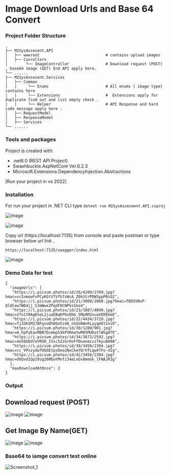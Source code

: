 # Image Download Urls and Base 64 Convert

### Project Folder Structure
    .
    ├── M2SysAssesent.API                  
    │   ├── wwwroot                             # contains upload images
    │   ├── Conrollers                          
    │        └── ImageController                # Download request (POST) , base64 image (GET) End API apply here. 
    └── ......
    ├── M2SysAssesent.Services                  
    │   ├── Common 
    |   |     └── Enums                         # All enums ( image type) contains here
    |   |     └── Extensions                    #  Extensions apply for duplicate find out and list empty check .   
    |   |     └── Helper                        # API Response and hard code message apply here . 
    │   ├── RequestModel                       
    |   ├── ResponseModel                       
    |   ├── Services
    └── ......
    
### Tools and packages
Project is created with: 

* .net6.0 (REST API Project)
* Swashbuckle.AspNetCore Ver.6.2.3
* Microsoft.Extensions.DependencyInjection.Abstractions

[Run your project in vs 2022]

### Installation

For run your project in .NET CLI type 
``
dotnet run M2SysAssesment.API.csproj
``

![image](https://user-images.githubusercontent.com/14024760/213252814-23e3fcf4-37de-4dba-8ba3-881d19034ea1.png)

![image](https://user-images.githubusercontent.com/14024760/213253087-e8535338-31f1-4d40-a7b7-9e8ceb2c7c05.png)

Copy url (https://localhost:7135) from console and paste postman or type browser below url link . 
```
https://localhost:7135/swagger/index.html
```
![image](https://user-images.githubusercontent.com/14024760/213257188-7e8daea1-060a-4d76-b030-74e25e1b7f82.png)

### Demo Data for test 

```
{
  "imageUrls": [
   "https://i.picsum.photos/id/26/4209/2769.jpg?hmac=vcInmowFvPCyKGtV7Vfh7zWcA_Z0kStrPDW3ppP0iGI",
   "https://i.picsum.photos/id/21/3008/2008.jpg?hmac=T8DSVNvP-QldCew7WD4jj_S3mWwxZPqdF0CNPksSko4",
   "https://i.picsum.photos/id/23/3887/4899.jpg?hmac=2fo1Y0AgEkeL2juaEBqKPbnEKm_5Mp0M2nuaVERE6eE",
   "https://i.picsum.photos/id/22/4434/3729.jpg?hmac=fjZdkSMZJNFgsoDh8Qo5zdA_nSGUAWvKLyyqmEt2xs0",
   "https://i.picsum.photos/id/30/1280/901.jpg?hmac=A_hpFyEavMBB7Dsmmp53kPXKmatwM05MUDatlWSgATE",
   "https://i.picsum.photos/id/34/3872/2592.jpg?hmac=4o5QGDd7eVRX8_ISsc5ZzGrHsFYDoanmcsz7kyu8A9A",
   "https://i.picsum.photos/id/39/3456/2304.jpg?hmac=cc_VPxzydwTUbGEtpsDeo2NxCkeYQrhTLqw4TFo-dIg",
   "https://i.picsum.photos/id/42/3456/2304.jpg?hmac=dhQvd1Qp19zg26MEwYMnfz34eLnGv8meGk_lFNAJR3g"
  ],
  "maxDownloadAtOnce": 2
}
```
### Output

## Download request (POST)
![image](https://user-images.githubusercontent.com/14024760/213263587-9ab11cb1-3e8e-4da1-a82b-c1c72c72cd81.png)
![image](https://user-images.githubusercontent.com/14024760/213263693-516dde7c-4a86-49fe-9a33-908e5aafe55c.png)


## Get Image By Name(GET)
![image](https://user-images.githubusercontent.com/14024760/213263746-dfdb5bbe-e2ce-4129-9354-fb88ec709de2.png)
![image](https://user-images.githubusercontent.com/14024760/213263784-e5120d43-7ca6-4a0a-9c98-205db4a07b07.png)

### Base64 to iamge convert test online 
![Screenshot_1](https://user-images.githubusercontent.com/14024760/213265115-05cf64eb-47f5-42b3-8a26-286b476d9c4f.png)








